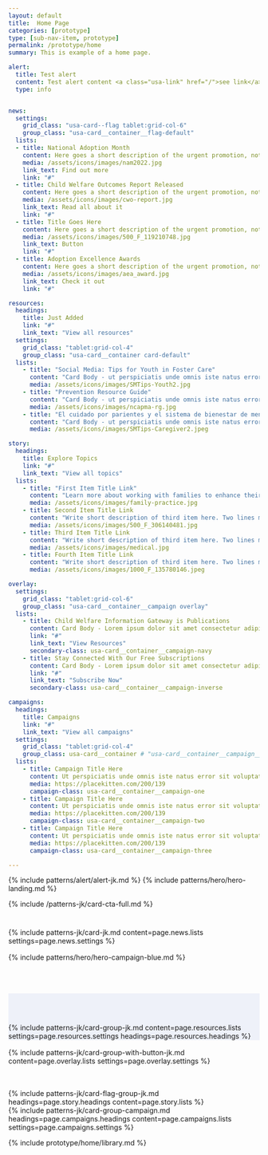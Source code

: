 ```yaml
---
layout: default
title:  Home Page
categories: [prototype]
type: [sub-nav-item, prototype]
permalink: /prototype/home
summary: This is example of a home page.

alert:
  title: Test alert
  content: Test alert content <a class="usa-link" href="/">see link</a>
  type: info


news:
  settings:
    grid_class: "usa-card--flag tablet:grid-col-6"
    group_class: "usa-card__container__flag-default"
  lists:
  - title: National Adoption Month
    content: Here goes a short description of the urgent promotion, not to exceed 250 characters. Lorem ipsum dolor sit amet, consectetur adipiscing elit. Vivamus tortor risus, cursus vitae ante pharetra, pulvinar faucibus nibh. 
    media: /assets/icons/images/nam2022.jpg
    link_text: Find out more
    link: "#"
  - title: Child Welfare Outcomes Report Released
    content: Here goes a short description of the urgent promotion, not to exceed 250 characters. Lorem ipsum dolor sit amet, consectetur adipiscing elit. Vivamus tortor risus, cursus vitae ante pharetra, pulvinar faucibus nibh. 
    media: /assets/icons/images/cwo-report.jpg
    link_text: Read all about it
    link: "#"
  - title: Title Goes Here
    content: Here goes a short description of the urgent promotion, not to exceed 250 characters. Lorem ipsum dolor sit amet, consectetur adipiscing elit. Vivamus tortor risus, cursus vitae ante pharetra, pulvinar faucibus nibh. 
    media: /assets/icons/images/500_F_119210748.jpg
    link_text: Button
    link: "#"
  - title: Adoption Excellence Awards
    content: Here goes a short description of the urgent promotion, not to exceed 250 characters. Lorem ipsum dolor sit amet, consectetur adipiscing elit. Vivamus tortor risus, cursus vitae ante pharetra, pulvinar faucibus nibh. 
    media: /assets/icons/images/aea_award.jpg
    link_text: Check it out
    link: "#"

resources:
  headings:
    title: Just Added
    link: "#"
    link_text: "View all resources"
  settings:
    grid_class: "tablet:grid-col-4"
    group_class: "usa-card__container card-default"
  lists:
    - title: "Social Media: Tips for Youth in Foster Care"
      content: "Card Body - ut perspiciatis unde omnis iste natus error sit voluptatem accusantium doloremque laudantium, totam rem aperiam, eaque ipsa quae perspiciatis unde omnis iste natus"
      media: /assets/icons/images/SMTips-Youth2.jpg
    - title: "Prevention Resource Guide"
      content: "Card Body - ut perspiciatis unde omnis iste natus error sit voluptatem accusantium doloremque laudantium, totam rem aperiam, eaque ipsa quae perspiciatis unde omnis iste natus"
      media: /assets/icons/images/ncapma-rg.jpg
    - title: "El cuidado por parientes y el sistema de bienestar de menores (Kinship Care and the Child Welfare System)"
      content: "Card Body - ut perspiciatis unde omnis iste natus error sit voluptatem accusantium doloremque laudantium"
      media: /assets/icons/images/SMTips-Caregiver2.jpeg

story:
  headings:
    title: Explore Topics
    link: "#"
    link_text: "View all topics"
  lists:
    - title: "First Item Title Link"
      content: "Learn more about working with families to enhance their capacity to care and protect their children."
      media: /assets/icons/images/family-practice.jpg
    - title: Second Item Title Link
      content: "Write short description of third item here. Two lines max."
      media: /assets/icons/images/500_F_306140481.jpg
    - title: Third Item Title Link
      content: "Write short description of third item here. Two lines max."
      media: /assets/icons/images/medical.jpg
    - title: Fourth Item Title Link
      content: "Write short description of third item here. Two lines max."
      media: /assets/icons/images/1000_F_135780146.jpeg

overlay:
  settings:
    grid_class: "tablet:grid-col-6"
    group_class: "usa-card__container__campaign overlay"
  lists:
    - title: Child Welfare Information Gateway is Publications
      content: Card Body - Lorem ipsum dolor sit amet consectetur adipisicing elit. Facilis earum tenetur quo cupiditate, eaque qui officia recusandae.
      link: "#"
      link_text: "View Resources"
      secondary-class: usa-card__container__campaign-navy
    - title: Stay Connected With Our Free Subscriptions
      content: Card Body - Lorem ipsum dolor sit amet consectetur adipisicing elit. Facilis earum tenetur quo cupiditate, eaque qui officia recusandae.
      link: "#"
      link_text: "Subscribe Now"
      secondary-class: usa-card__container__campaign-inverse

campaigns:
  headings: 
    title: Campaigns
    link: "#"
    link_text: "View all campaigns"
  settings:
    grid_class: "tablet:grid-col-4"
    group_class: usa-card__container # "usa-card__container__campaign__media overlay"
  lists:
    - title: Campaign Title Here
      content: Ut perspiciatis unde omnis iste natus error sit voluptatem accusantium doloremque.
      media: https://placekitten.com/200/139
      campaign-class: usa-card__container__campaign-one
    - title: Campaign Title Here
      content: Ut perspiciatis unde omnis iste natus error sit voluptatem accusantium doloremque.
      media: https://placekitten.com/200/139
      campaign-class: usa-card__container__campaign-two
    - title: Campaign Title Here
      content: Ut perspiciatis unde omnis iste natus error sit voluptatem accusantium doloremque.
      media: https://placekitten.com/200/139
      campaign-class: usa-card__container__campaign-three

---
```

<style>
  .cta-section{
    margin-top: 4rem;
  }
  .home-news{
    margin-top: 2.5rem;
  }
  .home-campaign-hero{
    margin-top: 1rem;
  }
  .home-resources{
    margin-top: 4rem;
    padding-top: 60px;
    background-color: #EEF1F9;
  }
  .home-resources img{
    height: 175px;
  }
  .home-overlay{
    margin-top: 1rem;
  }
  .campaign-news{
    margin-top: 3rem;
  }
  .campaign-news img{
    height: auto;
  }
</style>

{% include patterns/alert/alert-jk.md %}
{% include patterns/hero/hero-landing.md %}

{% include /patterns-jk/card-cta-full.md %}

<div class="grid-container home-news">
  {% include patterns-jk/card-jk.md content=page.news.lists settings=page.news.settings %}
</div>

<section class="home-campaign-hero">
  {% include patterns/hero/hero-campaign-blue.md %}
</section>

<div class="grid-container home-resources">
  {% include patterns-jk/card-group-jk.md content=page.resources.lists settings=page.resources.settings headings=page.resources.headings %}
</div>

<div class="grid-container home-overlay">
  {% include patterns-jk/card-group-with-button-jk.md content=page.overlay.lists settings=page.overlay.settings %}
</div>

<section class="campaign-news">
{% include patterns-jk/card-flag-group-jk.md headings=page.story.headings content=page.story.lists %}
</section>

<section class="home-campaigns">
{% include patterns-jk/card-group-campaign.md headings=page.campaigns.headings content=page.campaigns.lists settings=page.campaigns.settings %}
</section>

{% include prototype/home/library.md %}









